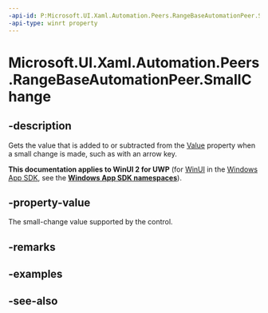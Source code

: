 ```yaml
---
-api-id: P:Microsoft.UI.Xaml.Automation.Peers.RangeBaseAutomationPeer.SmallChange
-api-type: winrt property
---
```


<!-- Property syntax
public double SmallChange { get; }
-->

# Microsoft.UI.Xaml.Automation.Peers.RangeBaseAutomationPeer.SmallChange

## -description
Gets the value that is added to or subtracted from the [Value](rangebaseautomationpeer_value.md) property when a small change is made, such as with an arrow key.

**This documentation applies to WinUI 2 for UWP** (for [WinUI](/windows/apps/winui/winui3/) in the [Windows App SDK](/windows/apps/windows-app-sdk/), see the **[Windows App SDK namespaces](/windows/windows-app-sdk/api/winrt/)**).

## -property-value
The small-change value supported by the control.

## -remarks

## -examples

## -see-also
